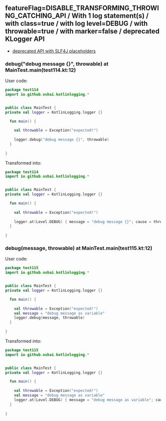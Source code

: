 ## featureFlag=DISABLE_TRANSFORMING_THROWING_CATCHING_API / With 1 log statement(s) / with class=true / with log level=DEBUG / with throwable=true / with marker=false / deprecated KLogger API

* [deprecated API with SLF4J placeholders](deprecated-slf4j-placeholders.md)

###  debug("debug message {}", throwable) at MainTest.main(test114.kt:12)

User code:
```kotlin
package test114
import io.github.oshai.kotlinlogging.*


public class MainTest {
private val logger = KotlinLogging.logger {}

  fun main() {
    
    val throwable = Exception("expected!")
    
    logger.debug("debug message {}", throwable)
  }
  
}


```
  
Transformed into:
```kotlin
package test114
import io.github.oshai.kotlinlogging.*


public class MainTest {
private val logger = KotlinLogging.logger {}

  fun main() {
    
    val throwable = Exception("expected!")
    
    logger.at(Level.DEBUG) { message = "debug message {}"; cause = throwable; internalCompilerData = KLoggingEventBuilder.InternalCompilerData(messageTemplate = ""debug message {}"", className = "test114.MainTest", methodName = "main", fileName = "test114.kt", lineNumber = 12)
  }
  
}


```

###  debug(message, throwable) at MainTest.main(test115.kt:12)

User code:
```kotlin
package test115
import io.github.oshai.kotlinlogging.*


public class MainTest {
private val logger = KotlinLogging.logger {}

  fun main() {
    
    val throwable = Exception("expected!")
    val message = "debug message as variable"
    logger.debug(message, throwable)
  }
  
}


```
  
Transformed into:
```kotlin
package test115
import io.github.oshai.kotlinlogging.*


public class MainTest {
private val logger = KotlinLogging.logger {}

  fun main() {
    
    val throwable = Exception("expected!")
    val message = "debug message as variable"
    logger.at(Level.DEBUG) { message = "debug message as variable"; cause = throwable; internalCompilerData = KLoggingEventBuilder.InternalCompilerData(messageTemplate = "message", className = "test115.MainTest", methodName = "main", fileName = "test115.kt", lineNumber = 12)
  }
  
}


```

